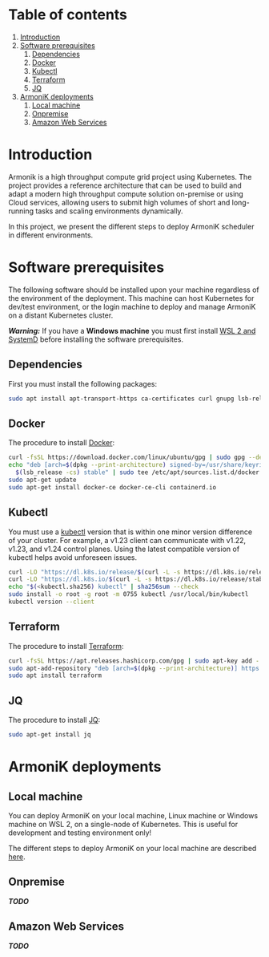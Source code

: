 # Table of contents

1. [Introduction](#introduction)
2. [Software prerequisites](#software-prerequisites)
    1. [Dependencies](#dependencies)
    2. [Docker](#docker)
    3. [Kubectl](#kubectl)
    4. [Terraform](#terraform)
    5. [JQ](#jq)
3. [ArmoniK deployments](#armonik-deployments)
    1. [Local machine](#local-machine)
    2. [Onpremise](#onpremise)
    3. [Amazon Web Services](#amazon-web-services)

# Introduction <a name="introduction"></a>

Armonik is a high throughput compute grid project using Kubernetes. The project provides a reference architecture that
can be used to build and adapt a modern high throughput compute solution on-premise or using Cloud services, allowing
users to submit high volumes of short and long-running tasks and scaling environments dynamically.

In this project, we present the different steps to deploy ArmoniK scheduler in different environments.

# Software prerequisites <a name="software-prerequisites"></a>

The following software should be installed upon your machine regardless of the environment of the deployment. This
machine can host Kubernetes for dev/test environment, or the login machine to deploy and manage ArmoniK on a distant
Kubernetes cluster.

***Warning:*** If you have a **Windows machine** you must first install [WSL 2 and SystemD](./docs/README.wsl2.md)
before installing the software prerequisites.

## Dependencies <a name="dependencies"></a>

First you must install the following packages:

```bash
sudo apt install apt-transport-https ca-certificates curl gnupg lsb-release
```

## Docker <a name="docker"></a>

The procedure to install [Docker](https://docs.docker.com/engine/install/ubuntu/):

```bash
curl -fsSL https://download.docker.com/linux/ubuntu/gpg | sudo gpg --dearmor -o /usr/share/keyrings/docker-archive-keyring.gpg
echo "deb [arch=$(dpkg --print-architecture) signed-by=/usr/share/keyrings/docker-archive-keyring.gpg] https://download.docker.com/linux/ubuntu \
  $(lsb_release -cs) stable" | sudo tee /etc/apt/sources.list.d/docker.list > /dev/null
sudo apt-get update
sudo apt-get install docker-ce docker-ce-cli containerd.io
```

## Kubectl <a name="kubectl"></a>

You must use a [kubectl](https://kubernetes.io/docs/tasks/tools/install-kubectl-linux/) version that is within one minor
version difference of your cluster. For example, a v1.23 client can communicate with v1.22, v1.23, and v1.24 control
planes. Using the latest compatible version of kubectl helps avoid unforeseen issues.

```bash
curl -LO "https://dl.k8s.io/release/$(curl -L -s https://dl.k8s.io/release/stable.txt)/bin/linux/amd64/kubectl"
curl -LO "https://dl.k8s.io/$(curl -L -s https://dl.k8s.io/release/stable.txt)/bin/linux/amd64/kubectl.sha256"
echo "$(<kubectl.sha256) kubectl" | sha256sum --check
sudo install -o root -g root -m 0755 kubectl /usr/local/bin/kubectl
kubectl version --client
```

## Terraform <a name="terraform"></a>

The procedure to install [Terraform](https://www.terraform.io/docs/cli/install/apt.html):

```bash
curl -fsSL https://apt.releases.hashicorp.com/gpg | sudo apt-key add -
sudo apt-add-repository "deb [arch=$(dpkg --print-architecture)] https://apt.releases.hashicorp.com $(lsb_release -cs) main"
sudo apt install terraform
```

## JQ <a name="jq"></a>

The procedure to install [JQ](https://stedolan.github.io/jq/download/):

```bash
sudo apt-get install jq
```

# ArmoniK deployments <a name="armonik-deployments"></a>

## Local machine <a name="local-machine"></a>

You can deploy ArmoniK on your local machine, Linux machine or Windows machine on WSL 2, on a single-node of Kubernetes.
This is useful for development and testing environment only!

The different steps to deploy ArmoniK on your local machine are described [here](./localhost/README.md).

## Onpremise <a name="Onpremise"></a>

***TODO***

## Amazon Web Services <a name="amazon-web-services"></a>

***TODO***
